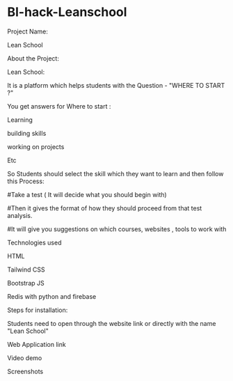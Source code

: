 # Bl-hack-Leanschool

Project Name:

Lean School


About the Project:

Lean School:

It is a platform which helps students with the Question - "WHERE TO START ?"

You get answers for Where to start :

Learning 

building skills

working on projects 

Etc


So Students should select the skill which they want to learn and then follow this Process:

#Take a test ( It will decide what you should begin with)

#Then it gives the format of how they should proceed from that test analysis.

#It will give you suggestions on which courses, websites , tools to work with 



Technologies used 

HTML

Tailwind CSS

Bootstrap JS

Redis with python and firebase


Steps for installation:

Students need to open through the website link or directly with the name "Lean School"


Web Application link 




Video demo 




Screenshots
